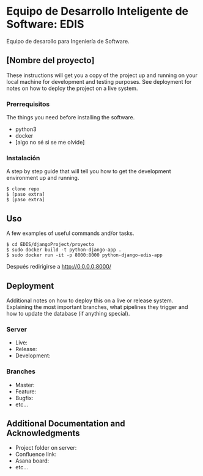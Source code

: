 # Equipo de Desarrollo Inteligente de Software: EDIS

Equipo de desarollo para Ingeniería de Software. 

## [Nombre del proyecto]

These instructions will get you a copy of the project up and running on your local machine for development and testing purposes. See deployment for notes on how to deploy the project on a live system.

### Prerrequisitos

The things you need before installing the software.

* python3
* docker
* [algo no sé si se me olvide]

### Instalación

A step by step guide that will tell you how to get the development environment up and running.

```
$ clone repo
$ [paso extra]
$ [paso extra]
```

## Uso

A few examples of useful commands and/or tasks.

```
$ cd EDIS/djangoProject/proyecto
$ sudo docker build -t python-django-app .
$ sudo docker run -it -p 8000:8000 python-django-edis-app
```
Después redirigirse a http://0.0.0.0:8000/

## Deployment

Additional notes on how to deploy this on a live or release system. Explaining the most important branches, what pipelines they trigger and how to update the database (if anything special).

### Server

* Live:
* Release:
* Development:

### Branches

* Master:
* Feature:
* Bugfix:
* etc...

## Additional Documentation and Acknowledgments

* Project folder on server:
* Confluence link:
* Asana board:
* etc...
